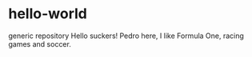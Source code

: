 # hello-world
generic repository
Hello suckers!
Pedro here, I like Formula One, racing games and soccer.

